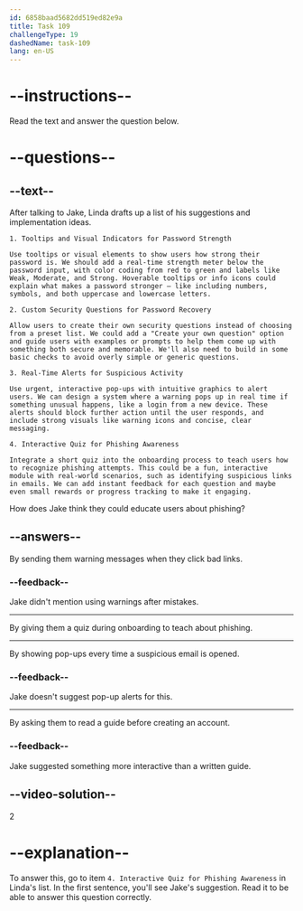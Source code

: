 ```yaml
---
id: 6858baad5682dd519ed82e9a
title: Task 109
challengeType: 19
dashedName: task-109
lang: en-US
---
```


<!-- READING -->

# --instructions--

Read the text and answer the question below.

# --questions--

## --text--

After talking to Jake, Linda drafts up a list of his suggestions and implementation ideas.

`1. Tooltips and Visual Indicators for Password Strength`

`Use tooltips or visual elements to show users how strong their password is. We should add a real-time strength meter below the password input, with color coding from red to green and labels like Weak, Moderate, and Strong. Hoverable tooltips or info icons could explain what makes a password stronger — like including numbers, symbols, and both uppercase and lowercase letters.`

`2. Custom Security Questions for Password Recovery`

`Allow users to create their own security questions instead of choosing from a preset list. We could add a "Create your own question" option and guide users with examples or prompts to help them come up with something both secure and memorable. We'll also need to build in some basic checks to avoid overly simple or generic questions.`

`3. Real-Time Alerts for Suspicious Activity`

`Use urgent, interactive pop-ups with intuitive graphics to alert users. We can design a system where a warning pops up in real time if something unusual happens, like a login from a new device. These alerts should block further action until the user responds, and include strong visuals like warning icons and concise, clear messaging.`

`4. Interactive Quiz for Phishing Awareness`

`Integrate a short quiz into the onboarding process to teach users how to recognize phishing attempts. This could be a fun, interactive module with real-world scenarios, such as identifying suspicious links in emails. We can add instant feedback for each question and maybe even small rewards or progress tracking to make it engaging.`

How does Jake think they could educate users about phishing?

## --answers--

By sending them warning messages when they click bad links.

### --feedback--

Jake didn't mention using warnings after mistakes.

---

By giving them a quiz during onboarding to teach about phishing.

---

By showing pop-ups every time a suspicious email is opened.

### --feedback--

Jake doesn't suggest pop-up alerts for this.

---

By asking them to read a guide before creating an account.

### --feedback--

Jake suggested something more interactive than a written guide.

## --video-solution--

2

# --explanation--

To answer this, go to item `4. Interactive Quiz for Phishing Awareness` in Linda's list. In the first sentence, you'll see Jake's suggestion. Read it to be able to answer this question correctly.
